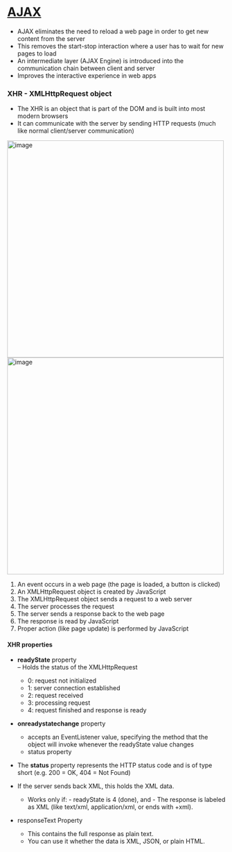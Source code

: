 # [AJAX](https://github.com/Hanif-K-Musaheb/Year-2-CompSci-Notes/blob/main/WAD/wad.md)
 - AJAX	eliminates	the	need	to	reload	a	web	page	in order	to	get	new	content	from	the	server	
 - This	removes	the	start-stop interaction	where	a	user	has	to	wait	for	new	pages	to	load	
 - An	intermediate	layer	(AJAX	Engine)	is	introduced	into	the	communication	chain	between	client	and	server	
 - Improves	the	interactive	experience	in	web	apps

### XHR - XMLHttpRequest object
 - The	XHR	is	an	object	that	is	part	of	the	DOM	and	is	built	into	most	modern	browsers
 - It	can	communicate	with	the	server	by	sending	HTTP	requests	(much	like	normal	client/server	communication)

<img width = "500" alt="image" src="https://github.com/user-attachments/assets/1ae418d1-c5fe-47dc-b7a7-439fbf67a28b" />

<img width = "500" alt="image" src="https://github.com/user-attachments/assets/353d37e4-2051-49da-8bf6-3950e0eee0ec" />

1. An	event	occurs	in	a	web	page	(the	page	is	loaded,	a	button	is	clicked)	
2. An	XMLHttpRequest	object	is	created	by	JavaScript	
3. The	XMLHttpRequest	object	sends	a	request	to	a	web	server	
4. The	server	processes	the	request	
5. The	server	sends	a	response	back	to	the	web	page	
6. The	response	is	read	by	JavaScript	
7. Proper	action	(like	page	update)	is	performed	by JavaScript

#### XHR properties
 - **readyState** property	
 – Holds	the	status	of	the	XMLHttpRequest
      - 0:	request	not	initialized		
      - 1:	server	connection	established	
      - 2:	request	received		
      - 3:	processing	request		
      - 4:	request	finished	and	response	is	ready	
- **onreadystatechange** property	
     -  accepts	an	EventListener	value,	specifying	the	method	that	the	object	will	invoke	whenever	the	readyState value	changes	
     - status	property
-  The	**status**	property	represents	the	HTTP	status	code	and	is	of	type	short	(e.g.	200	=	OK,	404	=	Not	Found)

-  If the server sends back XML, this holds the XML data.
    - Works only if:
          - readyState is 4 (done), and
          - The response is labeled as XML (like text/xml, application/xml, or ends with +xml).
- responseText Property
    - This contains the full response as plain text.
    - You can use it whether the data is XML, JSON, or plain HTML.


    

